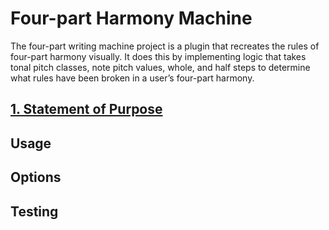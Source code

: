 # Four-part Harmony Machine

The four-part writing machine project is a plugin that recreates the rules of four-part harmony visually.  It does this by implementing logic that takes tonal pitch classes, note pitch values, whole, and half steps to determine what rules have been broken in a user’s four-part harmony.

## [1. Statement of Purpose](https://github.com/yeungs2019/CSU-Senior-Project/blob/master/docs/TestPlan.md#statement-of-purpose)

## Usage

## Options

## Testing

